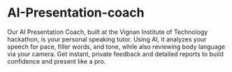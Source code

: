 # AI-Presentation-coach
Our AI Presentation Coach, built at the Vignan Institute of Technology hackathon, is your personal speaking tutor. Using AI, it analyzes your speech for pace, filler words, and tone, while also reviewing body language via your camera. Get instant, private feedback and detailed reports to build confidence and present like a pro.
